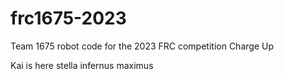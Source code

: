 # frc1675-2023
Team 1675 robot code for the 2023 FRC competition Charge Up



Kai is here
stella infernus maximus 
